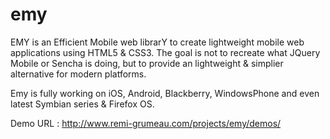emy
===

EMY is an Efficient Mobile web librarY to create lightweight mobile web applications using HTML5 & CSS3. 
The goal is not to recreate what JQuery Mobile or Sencha is doing, but to provide an lightweight & simplier alternative for modern platforms. 

Emy is fully working on iOS, Android, Blackberry, WindowsPhone and even latest Symbian series & Firefox OS.

Demo URL : http://www.remi-grumeau.com/projects/emy/demos/
